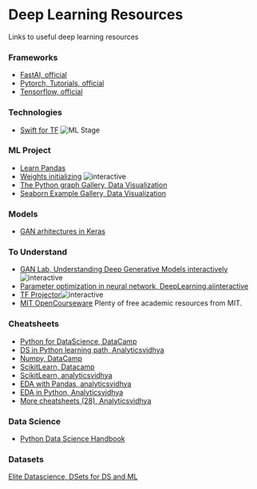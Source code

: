 # Deep Learning Resources
Links to useful deep learning resources

### Frameworks
* [FastAI, official](https://course.fast.ai/)
* [Pytorch, Tutorials, official](https://pytorch.org/tutorials/)
* [Tensorflow, official](https://www.tensorflow.org/learn)

### Technologies
* [Swift for TF](https://colab.research.google.com/github/zaidalyafeai/Notebooks/blob/master/TF_Swift.ipynb#scrollTo=Snub2EZdCKKb) ![ML Stage](https://img.shields.io/badge/-Colab-yellow.svg?style=popout&logo=https://colab.research.google.com/img/colab_favicon_256px.png)

### ML Project

* [Learn Pandas](https://bitbucket.org/hrojas/learn-pandas/src/master/)
* [Weights initializing](http://www.deeplearning.ai/ai-notes/initialization/#utm_source=social&utm_medium=linkedin&utm_campaign=AINotesInitializationDiscussion1) ![interactive](https://img.shields.io/badge/-interactive-blue.svg?style=popout&logo)
* [The Python graph Gallery, Data Visualization](https://python-graph-gallery.com/all-charts/)
* [Seaborn Example Gallery, Data Visualization](https://seaborn.pydata.org/examples/index.html)

### Models
* [GAN arhitectures in Keras](https://github.com/eriklindernoren/Keras-GAN)

### To Understand
* [GAN Lab, Understanding Deep Generative Models interactively](https://poloclub.github.io/ganlab/)![interactive](https://img.shields.io/badge/-interactive-blue.svg?style=popout&logo)
* [Parameter optimization in neural network, DeepLearning.ai](https://www.deeplearning.ai/ai-notes/optimization/?utm_source=social&utm_medium=linkedin&utm_campaign=BlogAINotesOptimizationAugust272019)[interactive](https://img.shields.io/badge/-interactive-blue.svg?style=popout&logo)
* [TF Projector](https://projector.tensorflow.org/)![interactive](https://img.shields.io/badge/-interactive-blue.svg?style=popout&logo)
* [MIT OpenCourseware](https://ocw.mit.edu/courses/?fbclid=IwAR2RAv1QjpnoQgkZjFLPgu8BCGK0ZsuEWaB76YQz53_eH_IPiYj1s1As5gA) Plenty of free academic resources from MIT.

### Cheatsheets
* [Python for DataScience, DataCamp](https://s3.amazonaws.com/assets.datacamp.com/blog_assets/PythonForDataScience.pdf)
* [DS in Python learning path, Analyticsvidhya](https://www.analyticsvidhya.com/blog/2015/05/infographic-quick-guide-learn-python-data-science/)
* [Numpy, DataCamp](https://s3.amazonaws.com/assets.datacamp.com/blog_assets/Numpy_Python_Cheat_Sheet.pdf)
* [ScikitLearn, Datacamp](https://datacamp-community-prod.s3.amazonaws.com/5433fa18-9f43-44cc-b228-74672efcd116)
* [ScikitLearn, analyticsvidhya](https://www.analyticsvidhya.com/infographics/Scikit-Learn-Infographic.pdf)
* [EDA with Pandas, analyticsvidhya](https://www.analyticsvidhya.com/blog/2015/07/11-steps-perform-data-analysis-pandas-python/)
* [EDA in Python, Analyticsvidhya](https://www.analyticsvidhya.com/blog/2015/06/infographic-cheat-sheet-data-exploration-python/)
* [More cheatsheets (28), Analyticsvidhya](https://www.analyticsvidhya.com/blog/2017/02/top-28-cheat-sheets-for-machine-learning-data-science-probability-sql-big-data/)


### Data Science
* [Python Data Science Handbook](https://jakevdp.github.io/PythonDataScienceHandbook/)

### Datasets
 [Elite Datascience, DSets for DS and ML](https://elitedatascience.com/datasets)

